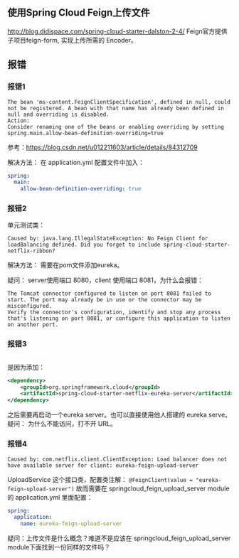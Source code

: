 ## 使用Spring Cloud Feign上传文件
http://blog.didispace.com/spring-cloud-starter-dalston-2-4/
Feign官方提供子项目feign-form, 实现上传所需的 Encoder。

## 报错
### 报错1
```
The bean 'ms-content.FeignClientSpecification', defined in null, could not be registered. A bean with that name has already been defined in null and overriding is disabled.
Action:
Consider renaming one of the beans or enabling overriding by setting spring.main.allow-bean-definition-overriding=true
```
参考：https://blog.csdn.net/u012211603/article/details/84312709

解决方法：
在 application.yml 配置文件中加入：
```yaml
spring:
  main:
    allow-bean-definition-overriding: true
```

### 报错2
单元测试类：
```
Caused by: java.lang.IllegalStateException: No Feign Client for loadBalancing defined. Did you forget to include spring-cloud-starter-netflix-ribbon?
```
解决方法：
需要在pom文件添加eureka。

疑问：
server使用端口 8080，client 使用端口 8081，为什么会报错：
```
The Tomcat connector configured to listen on port 8081 failed to start. The port may already be in use or the connector may be misconfigured.
Verify the connector's configuration, identify and stop any process that's listening on port 8081, or configure this application to listen on another port.
```

### 报错3
```com.netflix.discovery.shared.transport.TransportException: Cannot execute request on any known server
```
是因为添加：
```xml
<dependency>
    <groupId>org.springframework.cloud</groupId>
    <artifactId>spring-cloud-starter-netflix-eureka-server</artifactId>
</dependency>
```
之后需要再启动一个eureka server。也可以直接使用他人搭建的 eureka serve。
疑问：
为什么不能访问，打不开 URL。

### 报错4
```
Caused by: com.netflix.client.ClientException: Load balancer does not have available server for client: eureka-feign-upload-server
```
UploadService 这个接口类，配置类注解：
`@FeignClient(value = "eureka-feign-upload-server")`
故而需要在 springcloud_feign_upload_server module 的 application.yml 里面配置：
```yaml
spring:
  application:
    name: eureka-feign-upload-server
```

疑问：上传文件是什么概念？难道不是应该在 springcloud_feign_upload_server module下面找到一份同样的文件吗？